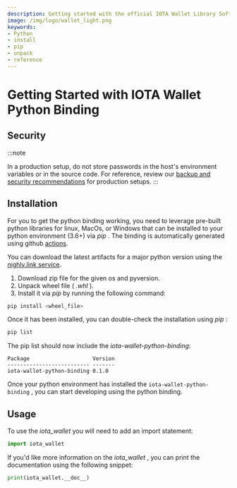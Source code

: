 ```yaml
---
description: Getting started with the official IOTA Wallet Library Software Python binding.
image: /img/logo/wallet_light.png
keywords:
- Python
- install
- pip
- unpack
- reference
---
```

# Getting Started with IOTA Wallet Python Binding

## Security

:::note

In a production setup, do not store passwords in the host's environment variables or in the source code. For reference, review our [backup and security recommendations](https://chrysalis.docs.iota.org/guides/backup_security) for production setups.
:::

## Installation

For you to get the python binding working, you need to leverage pre-built python libraries for linux, MacOs, or Windows that can be installed to your python environment (3.6+) via _pip_ . The binding is automatically generated using github [actions](https://github.com/iotaledger/wallet.rs/actions/workflows/python_binding_publish.yml).

You can download the latest artifacts for a major python version using the [nighly.link service](https://nightly.link/iotaledger/wallet.rs/workflows/python_binding_publish/dev).  

1. Download zip file for the given os and pyversion. 
2. Unpack wheel file ( _.whl_ ).
3. Install it via _pip_ by running the following command:

```bash
pip install <wheel_file>
```

Once it has been installed, you can double-check the installation using _pip_ :

```bash
pip list
```

The pip list should now include the _iota-wallet-python-binding_:

```plaintext
Package                    Version
-------------------------- -------
iota-wallet-python-binding 0.1.0
```

Once your python environment has installed the `iota-wallet-python-binding` , you can start developing using the python binding.

## Usage

To use the _iota_wallet_ you will need to add an import statement:  

```python
import iota_wallet
```

If you'd like more information on the _iota_wallet_ , you can print the documentation using the following snippet:
```python
print(iota_wallet.__doc__)
```

